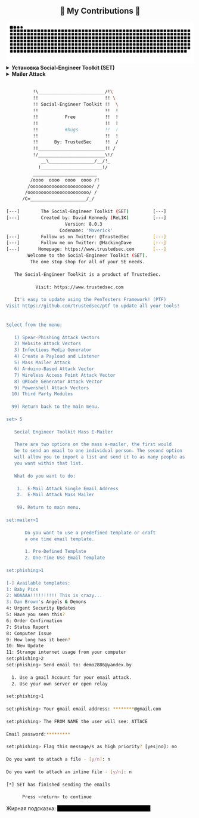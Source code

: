 <div align="center">
  <h2>🐍 My Contributions 🐍</h2>

  <img alt="snake eating my contributions" src="https://raw.githubusercontent.com/salesp07/salesp07/output/github-contribution-grid-snake.svg" />

</div>

<details>
<summary><b>Установка Social-Engineer Toolkit (SET)</b></summary>

![Images](/💀Task9/img/install-s.png)

![Images](/💀Task9/img/cred.png)

</details>

<details>
<summary><b>Mailer Attack</b></summary>

![Images](/💀Task9/img/attack.png)

![Images](/💀Task9/img/set-mail.png)

</details>

```bash

          !\_________________________/!\
          !!                         !! \
          !! Social-Engineer Toolkit !!  \
          !!                         !!  !
          !!          Free           !!  !
          !!                         !!  !
          !!          #hugs          !!  !
          !!                         !!  !
          !!      By: TrustedSec     !!  /
          !!_________________________!! /
          !/_________________________\!/
             __\_________________/__/!_
            !_______________________!/
          ________________________
         /oooo  oooo  oooo  oooo /!
        /ooooooooooooooooooooooo/ /
       /ooooooooooooooooooooooo/ /
      /C=_____________________/_/

[---]        The Social-Engineer Toolkit (SET)         [---]
[---]        Created by: David Kennedy (ReL1K)         [---]
                      Version: 8.0.3
                    Codename: 'Maverick'
[---]        Follow us on Twitter: @TrustedSec         [---]
[---]        Follow me on Twitter: @HackingDave        [---]
[---]       Homepage: https://www.trustedsec.com       [---]
        Welcome to the Social-Engineer Toolkit (SET).
         The one stop shop for all of your SE needs.

   The Social-Engineer Toolkit is a product of TrustedSec.

           Visit: https://www.trustedsec.com

   It's easy to update using the PenTesters Framework! (PTF)
Visit https://github.com/trustedsec/ptf to update all your tools!


Select from the menu:

   1) Spear-Phishing Attack Vectors
   2) Website Attack Vectors
   3) Infectious Media Generator
   4) Create a Payload and Listener
   5) Mass Mailer Attack
   6) Arduino-Based Attack Vector
   7) Wireless Access Point Attack Vector
   8) QRCode Generator Attack Vector
   9) Powershell Attack Vectors
  10) Third Party Modules

  99) Return back to the main menu.

set> 5

   Social Engineer Toolkit Mass E-Mailer

   There are two options on the mass e-mailer, the first would
   be to send an email to one individual person. The second option
   will allow you to import a list and send it to as many people as
   you want within that list.

   What do you want to do:

    1.  E-Mail Attack Single Email Address
    2.  E-Mail Attack Mass Mailer

    99. Return to main menu.

set:mailer>1

       Do you want to use a predefined template or craft
       a one time email template.

       1. Pre-Defined Template
       2. One-Time Use Email Template

set:phishing>1

[-] Available templates:
1: Baby Pics
2: WOAAAA!!!!!!!!!! This is crazy...
3: Dan Brown's Angels & Demons
4: Urgent Security Updates
5: Have you seen this?
6: Order Confirmation
7: Status Report
8: Computer Issue
9: How long has it been?
10: New Update
11: Strange internet usage from your computer
set:phishing>2
set:phishing> Send email to: demo2886@yandex.by

  1. Use a gmail Account for your email attack.
  2. Use your own server or open relay

set:phishing>1

set:phishing> Your gmail email address: ********@gmail.com

set:phishing> The FROM NAME the user will see: ATTACE

Email password:*********

set:phishing> Flag this message/s as high priority? [yes|no]: no

Do you want to attach a file - [y/n]: n

Do you want to attach an inline file - [y/n]: n

[*] SET has finished sending the emails

      Press <return> to continue
```

Жирная подсказка: 
<span style="color: black; background-color: black;">Индусы на Youtube все расскажут!!!</span>